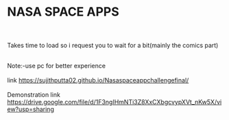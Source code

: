 # NASA SPACE APPS<br><br>
Takes time to load so i request you to wait for a bit(mainly the comics part)<br><br>

Note:-use pc for better experience<br><br>
link https://sujithputta02.github.io/Nasaspaceappchallengefinal/<br><br>
Demonstration link https://drive.google.com/file/d/1F3ngIHmNTi3Z8XxCXbgcvypXVt_nKw5X/view?usp=sharing
